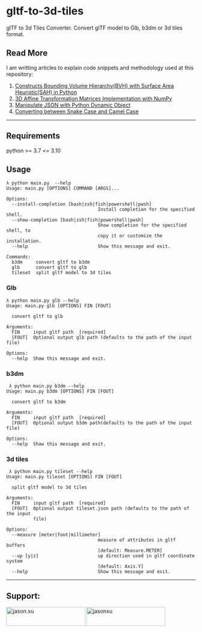 # gltf-to-3d-tiles

glTF to 3d Tiles Converter. Convert glTF model to Glb, b3dm or 3d tiles format.

## Read More
I am writting articles to explain code snippets and methodology used at this repository:
1. [Constructs Bounding Volume Hierarchy(BVH) with Surface Area Heuristic(SAH) in Python](https://xuzhusheng.medium.com/constructs-bounding-volume-hierarchy-bvh-with-surface-area-heuristic-sah-in-python-89c14afb2f03)
2. [3D Affine Transformation Matrices Implementation with NumPy](https://xuzhusheng.medium.com/3d-affine-transformation-matrices-implementation-with-numpy-57f92058403c)
3. [Manipulate JSON with Python Dynamic Object](https://xuzhusheng.medium.com/manipulate-json-with-python-dynamic-object-fe885394d17f)
4. [Converting between Snake Case and Camel Case](https://xuzhusheng.medium.com/converting-between-naming-convention-with-python-2d91032bd0dc)

***

## Requirements

python >= 3.7 <= 3.10

## Usage

```text
λ python main.py  --help
Usage: main.py [OPTIONS] COMMAND [ARGS]...

Options:
  --install-completion [bash|zsh|fish|powershell|pwsh]
                                  Install completion for the specified shell.
  --show-completion [bash|zsh|fish|powershell|pwsh]
                                  Show completion for the specified shell, to
                                  copy it or customize the installation.
  --help                          Show this message and exit.

Commands:
  b3dm     convert gltf to b3dm
  glb      convert gltf to glb
  tileset  split gltf model to 3d tiles
```

### Glb

```text
λ python main.py glb --help
Usage: main.py glb [OPTIONS] FIN [FOUT]

  convert gltf to glb

Arguments:
  FIN     input gltf path  [required]
  [FOUT]  Optional output glb path (defaults to the path of the input file)

Options:
  --help  Show this message and exit.
```

### b3dm

```text
 λ python main.py b3dm --help
Usage: main.py b3dm [OPTIONS] FIN [FOUT]

  convert gltf to b3dm

Arguments:
  FIN     input gltf path  [required]
  [FOUT]  Optional output b3dm path(defaults to the path of the input file)

Options:
  --help  Show this message and exit.
```

### 3d tiles

```text
 λ python main.py tileset --help
Usage: main.py tileset [OPTIONS] FIN [FOUT]

  split gltf model to 3d tiles

Arguments:
  FIN     input gltf path  [required]
  [FOUT]  Optional output tileset.json path (defaults to the path of the input
          file)

Options:
  --measure [meter|foot|millimeter]
                                  measure of attributes in gltf buffers
                                  [default: Measure.METER]
  --up [y|z]                      up direction used in gltf coordinate system
                                  [default: Axis.Y]
  --help                          Show this message and exit.
```

***
## Support:
<p>
  <a href="https://www.buymeacoffee.com/jason.xu"> <img align="left" src="https://cdn.buymeacoffee.com/buttons/v2/default-yellow.png" height="50" width="210" alt="jason.xu" /></a>
  <a href="https://ko-fi.com/jasonxu"> <img align="left" src="https://cdn.ko-fi.com/cdn/kofi3.png?v=3" height="50" width="210" alt="jasonxu" /></a>
</p>
<br><br>
<!--
## Support
[!["Buy Me A Coffee"](https://www.buymeacoffee.com/assets/img/custom_images/orange_img.png)](https://www.buymeacoffee.com/jason.xu)
&emsp; [![ko-fi](https://cdn.ko-fi.com/cdn/kofi3.png?v=3)](https://ko-fi.com/I2I5VT4LU)
-->
